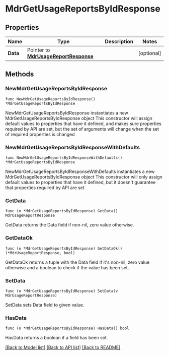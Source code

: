 # MdrGetUsageReportsByIdResponse

## Properties

Name | Type | Description | Notes
------------ | ------------- | ------------- | -------------
**Data** | Pointer to [**MdrUsageReportResponse**](MdrUsageReportResponse.md) |  | [optional] 

## Methods

### NewMdrGetUsageReportsByIdResponse

`func NewMdrGetUsageReportsByIdResponse() *MdrGetUsageReportsByIdResponse`

NewMdrGetUsageReportsByIdResponse instantiates a new MdrGetUsageReportsByIdResponse object
This constructor will assign default values to properties that have it defined,
and makes sure properties required by API are set, but the set of arguments
will change when the set of required properties is changed

### NewMdrGetUsageReportsByIdResponseWithDefaults

`func NewMdrGetUsageReportsByIdResponseWithDefaults() *MdrGetUsageReportsByIdResponse`

NewMdrGetUsageReportsByIdResponseWithDefaults instantiates a new MdrGetUsageReportsByIdResponse object
This constructor will only assign default values to properties that have it defined,
but it doesn't guarantee that properties required by API are set

### GetData

`func (o *MdrGetUsageReportsByIdResponse) GetData() MdrUsageReportResponse`

GetData returns the Data field if non-nil, zero value otherwise.

### GetDataOk

`func (o *MdrGetUsageReportsByIdResponse) GetDataOk() (*MdrUsageReportResponse, bool)`

GetDataOk returns a tuple with the Data field if it's non-nil, zero value otherwise
and a boolean to check if the value has been set.

### SetData

`func (o *MdrGetUsageReportsByIdResponse) SetData(v MdrUsageReportResponse)`

SetData sets Data field to given value.

### HasData

`func (o *MdrGetUsageReportsByIdResponse) HasData() bool`

HasData returns a boolean if a field has been set.


[[Back to Model list]](../README.md#documentation-for-models) [[Back to API list]](../README.md#documentation-for-api-endpoints) [[Back to README]](../README.md)


